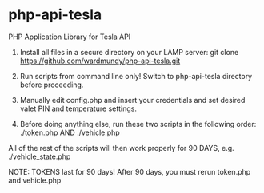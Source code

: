 # php-api-tesla
PHP Application Library for Tesla API

1. Install all files in a secure directory on your LAMP server: git clone https://github.com/wardmundy/php-api-tesla.git

2. Run scripts from command line only! Switch to php-api-tesla directory before proceeding.

3. Manually edit config.php and insert your credentials and set desired valet PIN and temperature settings.

4. Before doing anything else, run these two scripts in the following order: ./token.php AND ./vehicle.php

All of the rest of the scripts will then work properly for 90 DAYS, 
e.g. ./vehicle_state.php

NOTE: TOKENS last for 90 days! After 90 days, you must rerun token.php and vehicle.php
